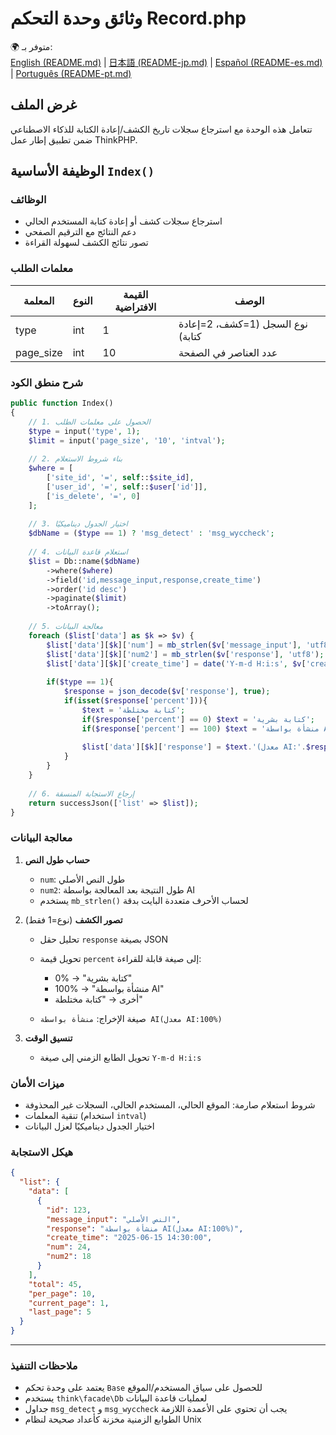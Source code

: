 
# وثائق وحدة التحكم Record.php

🌍 متوفر بـ:  
[English (README.md)](README.md) | [日本語 (README-jp.md)](README-jp.md) | [Español (README-es.md)](README-es.md) | [Português (README-pt.md)](README-pt.md)

## غرض الملف
تتعامل هذه الوحدة مع استرجاع سجلات تاريخ الكشف/إعادة الكتابة للذكاء الاصطناعي ضمن تطبيق إطار عمل ThinkPHP.

## الوظيفة الأساسية `Index()`

### الوظائف
- استرجاع سجلات كشف أو إعادة كتابة المستخدم الحالي  
- دعم النتائج مع الترقيم الصفحي  
- تصور نتائج الكشف لسهولة القراءة

### معلمات الطلب
| المعلمة    | النوع | القيمة الافتراضية | الوصف                       |
|------------|-------|--------------------|----------------------------|
| type       | int   | 1                  | نوع السجل (1=كشف، 2=إعادة كتابة) |
| page_size  | int   | 10                 | عدد العناصر في الصفحة       |

### شرح منطق الكود

```php
public function Index()
{
    // 1. الحصول على معلمات الطلب
    $type = input('type', 1);
    $limit = input('page_size', '10', 'intval');
    
    // 2. بناء شروط الاستعلام
    $where = [
        ['site_id', '=', self::$site_id],
        ['user_id', '=', self::$user['id']],
        ['is_delete', '=', 0]
    ];
    
    // 3. اختيار الجدول ديناميكيًا
    $dbName = ($type == 1) ? 'msg_detect' : 'msg_wyccheck';
    
    // 4. استعلام قاعدة البيانات
    $list = Db::name($dbName)
        ->where($where)
        ->field('id,message_input,response,create_time')
        ->order('id desc')
        ->paginate($limit)
        ->toArray();
    
    // 5. معالجة البيانات
    foreach ($list['data'] as $k => $v) {
        $list['data'][$k]['num'] = mb_strlen($v['message_input'], 'utf8');
        $list['data'][$k]['num2'] = mb_strlen($v['response'], 'utf8');
        $list['data'][$k]['create_time'] = date('Y-m-d H:i:s', $v['create_time']);
        
        if($type == 1){
            $response = json_decode($v['response'], true);
            if(isset($response['percent'])){
                $text = 'كتابة مختلطة';
                if($response['percent'] == 0) $text = 'كتابة بشرية';
                if($response['percent'] == 100) $text = 'منشأة بواسطة AI';
                
                $list['data'][$k]['response'] = $text.'(معدل AI:'.$response['percent'].'%)';
            }
        }
    }
    
    // 6. إرجاع الاستجابة المنسقة
    return successJson(['list' => $list]);
}
````

### معالجة البيانات

1. **حساب طول النص**

   * `num`: طول النص الأصلي
   * `num2`: طول النتيجة بعد المعالجة بواسطة AI
   * يستخدم `mb_strlen()` لحساب الأحرف متعددة البايت بدقة

2. **تصور الكشف** (نوع=1 فقط)

   * تحليل حقل `response` بصيغة JSON
   * تحويل قيمة `percent` إلى صيغة قابلة للقراءة:

     * 0% → "كتابة بشرية"
     * 100% → "منشأة بواسطة AI"
     * أخرى → "كتابة مختلطة"
   * صيغة الإخراج: `منشأة بواسطة AI(معدل AI:100%)`

3. **تنسيق الوقت**

   * تحويل الطابع الزمني إلى صيغة `Y-m-d H:i:s`

### ميزات الأمان

* شروط استعلام صارمة: الموقع الحالي، المستخدم الحالي، السجلات غير المحذوفة
* تنقية المعلمات (استخدام `intval`)
* اختيار الجدول ديناميكيًا لعزل البيانات

### هيكل الاستجابة

```json
{
  "list": {
    "data": [
      {
        "id": 123,
        "message_input": "النص الأصلي",
        "response": "منشأة بواسطة AI(معدل AI:100%)",
        "create_time": "2025-06-15 14:30:00",
        "num": 24,
        "num2": 18
      }
    ],
    "total": 45,
    "per_page": 10,
    "current_page": 1,
    "last_page": 5
  }
}
```

---

### ملاحظات التنفيذ

* يعتمد على وحدة تحكم `Base` للحصول على سياق المستخدم/الموقع
* يستخدم `think\facade\Db` لعمليات قاعدة البيانات
* جداول `msg_detect` و `msg_wyccheck` يجب أن تحتوي على الأعمدة اللازمة
* الطوابع الزمنية مخزنة كأعداد صحيحة لنظام Unix


